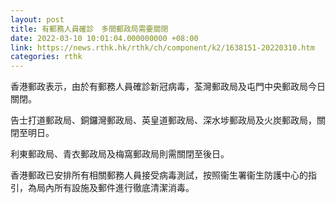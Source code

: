 ```yaml
---
layout: post
title: 有郵務人員確診　多間郵政局需要關閉
date: 2022-03-10 10:01:04.000000000 +08:00
link: https://news.rthk.hk/rthk/ch/component/k2/1638151-20220310.htm
categories: rthk
---
```


香港郵政表示，由於有郵務人員確診新冠病毒，荃灣郵政局及屯門中央郵政局今日關閉。

告士打道郵政局、銅鑼灣郵政局、英皇道郵政局、深水埗郵政局及火炭郵政局，關閉至明日。

利東郵政局、青衣郵政局及梅窩郵政局則需關閉至後日。

香港郵政已安排所有相關郵務人員接受病毒測試，按照衞生署衞生防護中心的指引，為局內所有設施及郵件進行徹底清潔消毒。

